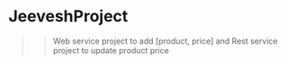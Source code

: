 # JeeveshProject
>>Web service project to add [product, price] and Rest service project to update product price
